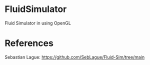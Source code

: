 # FluidSimulator
Fluid Simulator in using OpenGL

# References 
Sebastian Lague: https://github.com/SebLague/Fluid-Sim/tree/main
